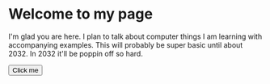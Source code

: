 # Welcome to my page

I'm glad you are here. I plan to talk about computer things I am learning with accompanying examples. This will probably be super basic until about 2032. In 2032 it'll be poppin off so hard.


<button onclick="myFunction()">Click me</button>
